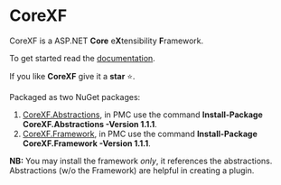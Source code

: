 # CoreXF
CoreXF is a ASP.NET **Core** e**X**tensibility **F**ramework. 

To get started read the [documentation](https://code-solidi.github.io/CoreXF/).

If you like **CoreXF** give it a **star** <g-emoji class="g-emoji" alias="star" fallback-src="https://github.githubassets.com/images/icons/emoji/unicode/2b50.png">⭐</g-emoji>.

Packaged as two NuGet packages: 
1. [CoreXF.Abstractions](https://www.nuget.org/packages/CoreXF.Abstractions/), in PMC use the command **Install-Package CoreXF.Abstractions -Version 1.1.1**.
2. [CoreXF.Framework](https://www.nuget.org/packages/CoreXF.Framework/), in PMC use the command **Install-Package CoreXF.Framework -Version 1.1.1**.

**NB:** You may install the framework *only*, it references the abstractions. Abstractions (w/o the Framework) are helpful in creating a plugin.
